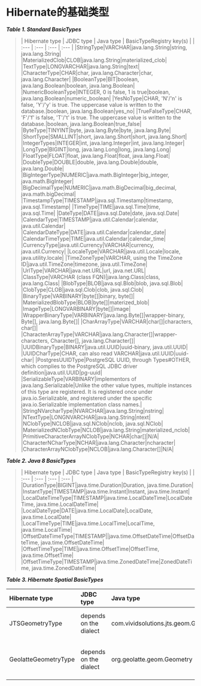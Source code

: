 # Hibernate的基础类型
**_Table 1. Standard BasicTypes_**
>| Hibernate type | JDBC type | Java type | BasicTypeRegistry key\(s\) |
| :--- | :--- | :--- | :--- |
|StringType|VARCHAR|java.lang.String|string, java.lang.String|
|MaterializedClob|CLOB|java.lang.String|materialized_clob|
|TextType|LONGVARCHAR|java.lang.String|text|
|CharacterType|CHAR|char, java.lang.Character|char, java.lang.Character|
|BooleanType|BIT|boolean, java.lang.Boolean|boolean, java.lang.Boolean|
|NumericBooleanType|INTEGER, 0 is false, 1 is true|boolean, java.lang.Boolean|numeric_boolean|
|YesNoType|CHAR, 'N'/'n' is false, 'Y'/'y' is true. The uppercase value is written to the database.|boolean, java.lang.Boolean|yes_no|
|TrueFalseType|CHAR, 'F'/'f' is false, 'T'/'t' is true. The uppercase value is written to the database.|boolean, java.lang.Boolean|true_false|
|ByteType|TINYINT|byte, java.lang.Byte|byte, java.lang.Byte|
|ShortType|SMALLINT|short, java.lang.Short|short, java.lang.Short|
|IntegerTypes|INTEGER|int, java.lang.Integer|int, java.lang.Integer|
|LongType|BIGINT|long, java.lang.Long|long, java.lang.Long|
|FloatType|FLOAT|float, java.lang.Float|float, java.lang.Float|
|DoubleType|DOUBLE|double, java.lang.Double|double, java.lang.Double|
|BigIntegerType|NUMERIC|java.math.BigInteger|big_integer, java.math.BigInteger|
|BigDecimalType|NUMERIC|java.math.BigDecimal|big_decimal, java.math.bigDecimal|
|TimestampType|TIMESTAMP|java.sql.Timestamp|timestamp, java.sql.Timestamp|
|TimeType|TIME|java.sql.Time|time, java.sql.Time|
|DateType|DATE|java.sql.Date|date, java.sql.Date|
|CalendarType|TIMESTAMP|java.util.Calendar|calendar, java.util.Calendar|
|CalendarDateType|DATE|java.util.Calendar|calendar_date|
|CalendarTimeType|TIME|java.util.Calendar|calendar_time|
|CurrencyType|java.util.Currency|VARCHAR|currency, java.util.Currency|
|LocaleType|VARCHAR|java.util.Locale|locale, java.utility.locale|
|TimeZoneType|VARCHAR, using the TimeZone ID|java.util.TimeZone|timezone, java.util.TimeZone|
|UrlType|VARCHAR|java.net.URL|url, java.net.URL|
|ClassType|VARCHAR (class FQN)|java.lang.Class|class, java.lang.Class|
|BlobType|BLOB|java.sql.Blob|blob, java.sql.Blob|
|ClobType|CLOB|java.sql.Clob|clob, java.sql.Clob|
|BinaryType|VARBINARY|byte[]|binary, byte[]|
|MaterializedBlobType|BLOB|byte[]|materized_blob|
|ImageType|LONGVARBINARY|byte[]|image|
|WrapperBinaryType|VARBINARY|java.lang.Byte[]|wrapper-binary, Byte[], java.lang.Byte[]|
|CharArrayType|VARCHAR|char[]|characters, char[]|
|CharacterArrayType|VARCHAR|java.lang.Character[]|wrapper-characters, Character[], java.lang.Character[]|
|UUIDBinaryType|BINARY|java.util.UUID|uuid-binary, java.util.UUID|
|UUIDCharType|CHAR, can also read VARCHAR|java.util.UUID|uuid-char|
|PostgresUUIDType|PostgreSQL UUID, through Types#OTHER, which complies to the PostgreSQL JDBC driver definition|java.util.UUID|pg-uuid|
|SerializableType|VARBINARY|implementors of java.lang.Serializable|Unlike the other value types, multiple instances of this type are registered. It is registered once under java.io.Serializable, and registered under the specific java.io.Serializable implementation class names.|
|StringNVarcharType|NVARCHAR|java.lang.String|nstring|
|NTextType|LONGNVARCHAR|java.lang.String|ntext|
|NClobType|NCLOB|java.sql.NClob|nclob, java.sql.NClob|
|MaterializedNClobType|NCLOB|java.lang.String|materialized_nclob|
|PrimitiveCharacterArrayNClobType|NCHAR|char[]|N/A|
|CharacterNCharType|NCHAR|java.lang.Character|ncharacter|
|CharacterArrayNClobType|NCLOB|java.lang.Character[]|N/A|

**_Table 2. Java 8 BasicTypes_**

>| Hibernate type | JDBC type | Java type | BasicTypeRegistry key\(s\) |
| :--- | :--- | :--- | :--- |
|DurationType|BIGINT|java.time.Duration|Duration, java.time.Duration|
|InstantType|TIMESTAMP|java.time.Instant|Instant, java.time.Instant|
|LocalDateTimeType|TIMESTAMP|java.time.LocalDateTime|LocalDateTime, java.time.LocalDateTime|
|LocalDateType|DATE|java.time.LocalDate|LocalDate, java.time.LocalDate|
|LocalTimeType|TIME|java.time.LocalTime|LocalTime, java.time.LocalTime|
|OffsetDateTimeType|TIMESTAMP||java.time.OffsetDateTime|OffsetDateTime, java.time.OffsetDateTime|
|OffsetTimeType|TIME|java.time.OffsetTime|OffsetTime, java.time.OffsetTime|
|OffsetTimeType|TIMESTAMP|java.time.ZonedDateTime|ZonedDateTime, java.time.ZonedDateTime|

**_Table 3. Hibernate Spatial BasicTypes_**

| Hibernate type | JDBC type | Java type | BasicTypeRegistry key\(s\) |
| :--- | :--- | :--- | :--- |
|JTSGeometryType|depends on the dialect|com.vividsolutions.jts.geom.Geometry|jts_geometry, or the classname of Geometry or any of its subclasses|
|GeolatteGeometryType|depends on the dialect|org.geolatte.geom.Geometry|geolatte_geometry, or the classname of Geometry or any of its subclasses|




